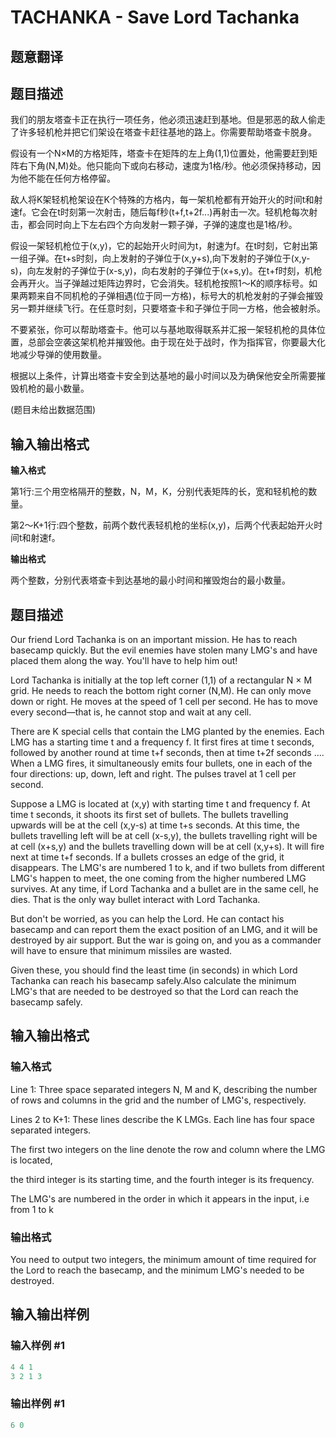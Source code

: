 # TACHANKA - Save Lord Tachanka

## 题意翻译

## **题目描述**

我们的朋友塔查卡正在执行一项任务，他必须迅速赶到基地。但是邪恶的敌人偷走了许多轻机枪并把它们架设在塔查卡赶往基地的路上。你需要帮助塔查卡脱身。

假设有一个N×M的方格矩阵，塔查卡在矩阵的左上角(1,1)位置处，他需要赶到矩阵右下角(N,M)处。他只能向下或向右移动，速度为1格/秒。他必须保持移动，因为他不能在任何方格停留。

敌人将K架轻机枪架设在K个特殊的方格内，每一架机枪都有开始开火的时间t和射速f。它会在t时刻第一次射击，随后每f秒(t+f,t+2f...)再射击一次。轻机枪每次射击，都会同时向上下左右四个方向发射一颗子弹，子弹的速度也是1格/秒。

假设一架轻机枪位于(x,y)，它的起始开火时间为t，射速为f。在t时刻，它射出第一组子弹。在t+s时刻，向上发射的子弹位于(x,y+s),向下发射的子弹位于(x,y-s)，向左发射的子弹位于(x-s,y)，向右发射的子弹位于(x+s,y)。在t+f时刻，机枪会再开火。当子弹越过矩阵边界时，它会消失。轻机枪按照1～K的顺序标号。如果两颗来自不同机枪的子弹相遇(位于同一方格)，标号大的机枪发射的子弹会摧毁另一颗并继续飞行。在任意时刻，只要塔查卡和子弹位于同一方格，他会被射杀。

不要紧张，你可以帮助塔查卡。他可以与基地取得联系并汇报一架轻机枪的具体位置，总部会空袭这架机枪并摧毁他。由于现在处于战时，作为指挥官，你要最大化地减少导弹的使用数量。

根据以上条件，计算出塔查卡安全到达基地的最小时间以及为确保他安全所需要摧毁机枪的最小数量。

(题目未给出数据范围)

## **输入输出格式**

**输入格式**

第1行:三个用空格隔开的整数，N，M，K，分别代表矩阵的长，宽和轻机枪的数量。

第2～K+1行:四个整数，前两个数代表轻机枪的坐标(x,y)，后两个代表起始开火时间t和射速f。

**输出格式**

两个整数，分别代表塔查卡到达基地的最小时间和摧毁炮台的最小数量。

## 题目描述

 Our friend Lord Tachanka is on an important mission. He has to reach basecamp quickly. But the evil enemies have stolen many LMG's and have placed them along the way. You'll have to help him out!

Lord Tachanka is initially at the top left corner (1,1) of a rectangular N × M grid. He needs to reach the bottom right corner (N,M). He can only move down or right. He moves at the speed of 1 cell per second. He has to move every second—that is, he cannot stop and wait at any cell.

There are K special cells that contain the LMG planted by the enemies. Each LMG has a starting time t and a frequency f. It first fires at time t seconds, followed by another round at time t+f seconds, then at time t+2f seconds …. When a LMG fires, it simultaneously emits four bullets, one in each of the four directions: up, down, left and right. The pulses travel at 1 cell per second.

Suppose a LMG is located at (x,y) with starting time t and frequency f. At time t seconds, it shoots its first set of bullets. The bullets travelling upwards will be at the cell (x,y-s) at time t+s seconds. At this time, the bullets travelling left will be at cell (x-s,y), the bullets travelling right will be at cell (x+s,y) and the bullets travelling down will be at cell (x,y+s). It will fire next at time t+f seconds. If a bullets crosses an edge of the grid, it disappears. The LMG's are numbered 1 to k, and if two bullets from different LMG's happen to meet, the one coming from the higher numbered LMG survives. At any time, if Lord Tachanka and a bullet are in the same cell, he dies. That is the only way bullet interact with Lord Tachanka.

But don't be worried, as you can help the Lord. He can contact his basecamp and can report them the exact position of an LMG, and it will be destroyed by air support. But the war is going on, and you as a commander will have to ensure that minimum missiles are wasted.

Given these, you should find the least time (in seconds) in which Lord Tachanka can reach his basecamp safely.Also calculate the minimum LMG's that are needed to be destroyed so that the Lord can reach the basecamp safely.

## 输入输出格式

### 输入格式

Line 1: Three space separated integers N, M and K, describing the number of rows and columns in the grid and the number of LMG's, respectively.

Lines 2 to K+1: These lines describe the K LMGs. Each line has four space separated integers.

The first two integers on the line denote the row and column where the LMG is located,

the third integer is its starting time, and the fourth integer is its frequency.

The LMG's are numbered in the order in which it appears in the input, i.e from 1 to k

### 输出格式

You need to output two integers, the minimum amount of time required for the Lord to reach the basecamp, and the minimum LMG's needed to be destroyed.

## 输入输出样例

### 输入样例 #1

```cpp
4 4 1
3 2 1 3
```


### 输出样例 #1

```cpp
6 0
```


